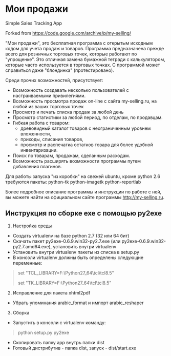 # Мои продажи
Simple Sales Tracking App

Forked from https://code.google.com/archive/p/my-selling/

"Мои продажи", это бесплатная программа с открытым исходным кодом для учета продаж и товаров.
Программа предназначена прежде всего для розничных торговых точек, которые работают по "упрощенке".
Это отличная замена бумажной тетради с калькулятором, которые часто используется в торговых точках.
С программой может справиться даже "блондинка" (протестировано).

Среди прочих возможностей, присутствует:
- Возможность создавать несколько пользователей с настраиваемыми привилегиями.
- Возможность просмотра продаж on-line с сайта my-selling.ru, на любой из ваших торговых точек
- Просмотр и печать списка продаж за любой день
- Просмотр статистики за любой период, по отделам, по продавцам.
- Гибкая работа с товаром:
  - древовидный каталог товаров с неограниченным уровнем вложенности,
  - приходы, списания товаров,
  - просмотр и распечатка остатков товара для более удобной инвентаризации.
- Поиск по товарам, продажам, сделанным расходам.
- Возможность расширять возможности программы путем добавления плагинов.

Для работы запуска "из коробки" на свежей ubuntu, кроме python 2.6 требуются пакеты:
python-tk
python-imagetk
python-reportlab

Более подробное описание программы и инструкции по работе с ней, вы можете найти на официальном сайте программы http://my-selling.ru.

## Инструкция по сборке exe с помощью py2exe
1. Настройка среды
* Создать virtualenv на базе python 2.7 (32 или 64 бит)
* Скачать пакет py2exe-0.6.9.win32-py2.7.exe (или py2exe-0.6.9.win32-py2.7.amd64.exe), установить внутри virtualenv
* Установить внутри virtualenv пакеты из списка в setup.py
* В консоли virtualenv должны быть определены следующие переменные:
>set "TCL_LIBRARY=F:\Python27_64\tcl\tcl8.5"
>
>set "TK_LIBRARY=F:\Python27_64\tcl\tcl8.5"
2. Исправление для пакета xhtml2pdf
* Убрать упоминания arabic_format и импорт arabic_reshaper
3. Сборка
* Запустить в консоли с virtualenv команду:
>python setup.py py2exe
* Скопировать папку app внутрь папки dist
* Готовый дистрибутив - папка dist, запуск - dist/start.exe
